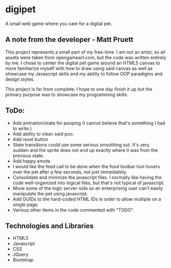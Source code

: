 # digipet

A small web game where you care for a digital pet.

## A note from the developer - Matt Pruett
This project represents a small part of my free-time. I am not an artist, so all assets were taken from opengameart.com, but the code was written entirely by me. I chose to center the digital pet game around an HTML5 canvas to more familiarize myself with how to draw using said canvas as well as showcase my Javascript skills and my ability to follow OOP paradigms and design styles.

This project is far from complete. I hope to one day finish it up but the primary purpose was to showcase my programming skills.

## ToDo:
* Add amination/state for pooping (I cannot believe that's something I had to write.)
* Add ability to clean said poo.
* Add reset button
* State transitions could use some serious smoothing out. It's very sudden and the sprite does not end up exactly where it was from the previous state.
* Add happy emote
* I would like the feed call to be done when the food toolbar tool hovers over the pet after a few seconds, not just immediately.
* Consolidate and minimize the javascript files. I normally like having the code well-organized into logical files, but that's not typical of javascript.
* Move some of the logic server-side so an enterprising user can't easily manipulate the pet using javascript.
* Add GUIDs to the hard-coded HTML IDs in order to allow multiple on a single page. 
* Various other items in the code commented with "TODO".

## Technologies and Libraries
* HTML5
* Javascript
* CSS
* JQuery
* Bootstrap
